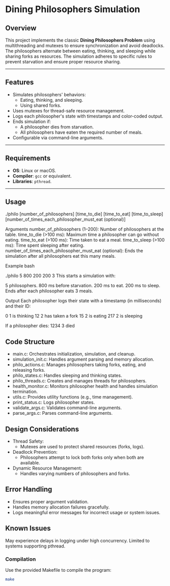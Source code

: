 # **Dining Philosophers Simulation**

## **Overview**
This project implements the classic **Dining Philosophers Problem** using multithreading and mutexes to ensure synchronization and avoid deadlocks. The philosophers alternate between eating, thinking, and sleeping while sharing forks as resources. The simulation adheres to specific rules to prevent starvation and ensure proper resource sharing.

---

## **Features**
- Simulates philosophers' behaviors:
  - Eating, thinking, and sleeping.
  - Using shared forks.
- Uses mutexes for thread-safe resource management.
- Logs each philosopher's state with timestamps and color-coded output.
- Ends simulation if:
  - A philosopher dies from starvation.
  - All philosophers have eaten the required number of meals.
- Configurable via command-line arguments.

---

## **Requirements**
- **OS**: Linux or macOS.
- **Compiler**: `gcc` or equivalent.
- **Libraries**: `pthread`.

---

## **Usage**
./philo [number_of_philosophers] [time_to_die] [time_to_eat] [time_to_sleep] [number_of_times_each_philosopher_must_eat (optional)]

Arguments
number_of_philosophers (1–200): Number of philosophers at the table.
time_to_die (>100 ms): Maximum time a philosopher can go without eating.
time_to_eat (>100 ms): Time taken to eat a meal.
time_to_sleep (>100 ms): Time spent sleeping after eating.
number_of_times_each_philosopher_must_eat (optional): Ends the simulation after all philosophers eat this many meals.

Example bash

./philo 5 800 200 200 3
This starts a simulation with:

5 philosophers.
800 ms before starvation.
200 ms to eat.
200 ms to sleep.
Ends after each philosopher eats 3 meals.

Output
Each philosopher logs their state with a timestamp (in milliseconds) and their ID:


0	1	is thinking
12	2	has taken a fork
15	2	is eating
217	2	is sleeping

If a philosopher dies:
1234	3	died

## **Code Structure**
- main.c: Orchestrates initialization, simulation, and cleanup.
- simulation_init.c: Handles argument parsing and memory allocation.
- philo_actions.c: Manages philosophers taking forks, eating, and releasing forks.
- philo_states.c: Handles sleeping and thinking states.
- philo_threads.c: Creates and manages threads for philosophers.
- health_monitor.c: Monitors philosopher health and handles simulation termination.
- utils.c: Provides utility functions (e.g., time management).
- print_status.c: Logs philosopher states.
- validate_args.c: Validates command-line arguments.
- parse_args.c: Parses command-line arguments.
## **Design Considerations**
- Thread Safety:
	- Mutexes are used to protect shared resources (forks, logs).
- Deadlock Prevention:
	- Philosophers attempt to lock both forks only when both are available.
- Dynamic Resource Management:
	- Handles varying numbers of philosophers and forks.
## **Error Handling**
- Ensures proper argument validation.
- Handles memory allocation failures gracefully.
- Logs meaningful error messages for incorrect usage or system issues.
## **Known Issues**
May experience delays in logging under high concurrency.
Limited to systems supporting pthread.
### **Compilation**
Use the provided Makefile to compile the program:
```bash
make

